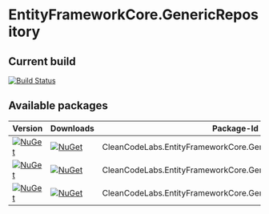 # EntityFrameworkCore.GenericRepository

## Current build

[![Build Status](https://travis-ci.com/cleancodelabs/EntityFrameworkCore.GenericRepository.svg?branch=master)](https://travis-ci.com/cleancodelabs/EntityFrameworkCore.GenericRepository)

## Available packages

|Version| Downloads| Package-Id |
| ----- | -------  | ------ |
|[![NuGet](https://img.shields.io/nuget/vpre/CleanCodeLabs.EntityFrameworkCore.GenericRepository.Shared.svg)](https://www.nuget.org/packages/CleanCodeLabs.EntityFrameworkCore.GenericRepository.Shared)|[![NuGet](https://img.shields.io/nuget/dt/CleanCodeLabs.EntityFrameworkCore.GenericRepository.Shared.svg)](https://www.nuget.org/packages/CleanCodeLabs.EntityFrameworkCore.GenericRepository.Shared)| CleanCodeLabs.EntityFrameworkCore.GenericRepository.Shared|
|[![NuGet](https://img.shields.io/nuget/vpre/CleanCodeLabs.EntityFrameworkCore.GenericRepository.Abstractions.svg)](https://www.nuget.org/packages/CleanCodeLabs.EntityFrameworkCore.GenericRepository.Abstractions)|[![NuGet](https://img.shields.io/nuget/dt/CleanCodeLabs.EntityFrameworkCore.GenericRepository.Abstractions.svg)](https://www.nuget.org/packages/CleanCodeLabs.EntityFrameworkCore.GenericRepository.Abstractions)| CleanCodeLabs.EntityFrameworkCore.GenericRepository.Abstractions|
|[![NuGet](https://img.shields.io/nuget/vpre/CleanCodeLabs.EntityFrameworkCore.GenericRepository.svg)](https://www.nuget.org/packages/CleanCodeLabs.EntityFrameworkCore.GenericRepository)|[![NuGet](https://img.shields.io/nuget/dt/CleanCodeLabs.EntityFrameworkCore.GenericRepository.svg)](https://www.nuget.org/packages/CleanCodeLabs.EntityFrameworkCore.GenericRepository)| CleanCodeLabs.EntityFrameworkCore.GenericRepository|
